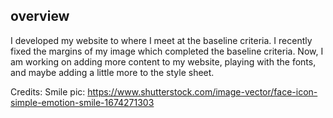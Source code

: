 ## overview
I developed my website to where I meet at the baseline criteria. I recently fixed the margins of my image which completed the baseline criteria. Now, I am working on adding more content to my website, playing with the fonts, and maybe adding a little more to the style sheet.

Credits:
Smile pic: https://www.shutterstock.com/image-vector/face-icon-simple-emotion-smile-1674271303
